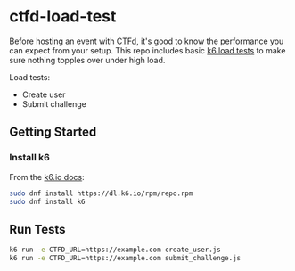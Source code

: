 # ctfd-load-test

Before hosting an event with [CTFd](https://ctfd.io/), it's good to know the performance you can expect from your setup. This repo includes basic [k6 load tests](https://k6.io/docs/) to make sure nothing topples over under high load.

Load tests:

- Create user
- Submit challenge

## Getting Started

### Install k6

From the [k6.io docs](https://k6.io/docs/get-started/installation/):

```bash
sudo dnf install https://dl.k6.io/rpm/repo.rpm
sudo dnf install k6
```

## Run Tests

```bash
k6 run -e CTFD_URL=https://example.com create_user.js
k6 run -e CTFD_URL=https://example.com submit_challenge.js
```
